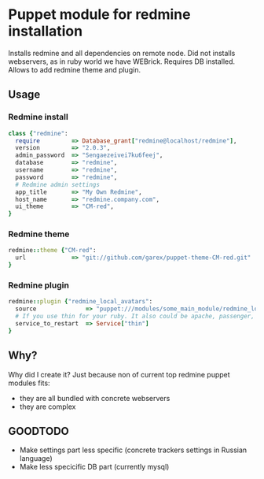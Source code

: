 # Puppet module for redmine installation

Installs redmine and all dependencies on remote node. Did not installs webservers, as in ruby world we have WEBrick. Requires DB installed. Allows to add redmine theme and plugin.

## Usage

### Redmine install

```ruby
class {"redmine":
  require         => Database_grant["redmine@localhost/redmine"],
  version         => "2.0.3",
  admin_password  => "Sengaezeivei7ku6feej",
  database        => "redmine",
  username        => "redmine",
  password        => "redmine",
  # Redmine admin settings
  app_title       => "My Own Redmine",
  host_name       => "redmine.company.com",
  ui_theme        => "CM-red",
}
```

### Redmine theme

```ruby
redmine::theme {"CM-red":
  url             => "git://github.com/garex/puppet-theme-CM-red.git"
}
```

### Redmine plugin

```ruby
redmine::plugin {"redmine_local_avatars":
  source              => "puppet:///modules/some_main_module/redmine_local_avatars",
  # If you use thin for your ruby. It also could be apache, passenger, mongrel or else. We assume here, that you are at production
  service_to_restart  => Service["thin"]
}
```

## Why?

Why did I create it? Just because non of current top redmine puppet modules fits:
* they are all bundled with concrete webservers
* they are complex

## GOODTODO

* Make settings part less specific (concrete trackers settings in Russian language)
* Make less specicific DB part (currently mysql)
